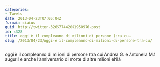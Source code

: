 ```yaml
---
categories:
- Tweets
date: 2013-04-23T07:05:04Z
format: status
guid: http://twitter-326577442061950976-post
id: 4328
title: oggi è il compleanno di milioni di persone (tra cu…
slug: /2013/04/23/oggi-e-il-compleanno-di-milioni-di-persone-tra-cu/
---
```


oggi è il compleanno di milioni di persone (tra cui Andrea G. e Antonella M.) auguri! e anche l’anniversario di morte di altre milioni ehilà